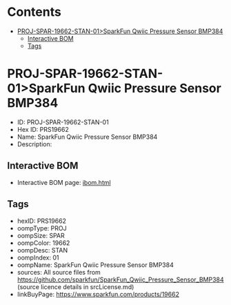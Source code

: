 



Contents
========

* [PROJ-SPAR-19662-STAN-01>SparkFun Qwiic Pressure Sensor BMP384](#proj-spar-19662-stan-01sparkfun-qwiic-pressure-sensor-bmp384)
	* [Interactive BOM](#interactive-bom)
	* [Tags](#tags)

# PROJ-SPAR-19662-STAN-01>SparkFun Qwiic Pressure Sensor BMP384

- ID: PROJ-SPAR-19662-STAN-01
- Hex ID: PRS19662
- Name: SparkFun Qwiic Pressure Sensor BMP384
- Description: 

## Interactive BOM

- Interactive BOM page: [ibom.html](kicad/bom/ibom.html)

## Tags

- hexID: PRS19662
- oompType: PROJ
- oompSize: SPAR
- oompColor: 19662
- oompDesc: STAN
- oompIndex: 01
- oompName: SparkFun Qwiic Pressure Sensor BMP384
- sources: All source files from https://github.com/sparkfun/SparkFun_Qwiic_Pressure_Sensor_BMP384 (source licence details in srcLicense.md)
- linkBuyPage: https://www.sparkfun.com/products/19662
